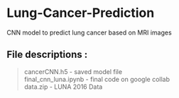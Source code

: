 # Lung-Cancer-Prediction
CNN model to predict lung cancer based on MRI images

## File descriptions : 
> cancerCNN.h5 - saved model file  
> final_cnn_luna.ipynb - final code on google collab  
> data.zip - LUNA 2016 Data  
